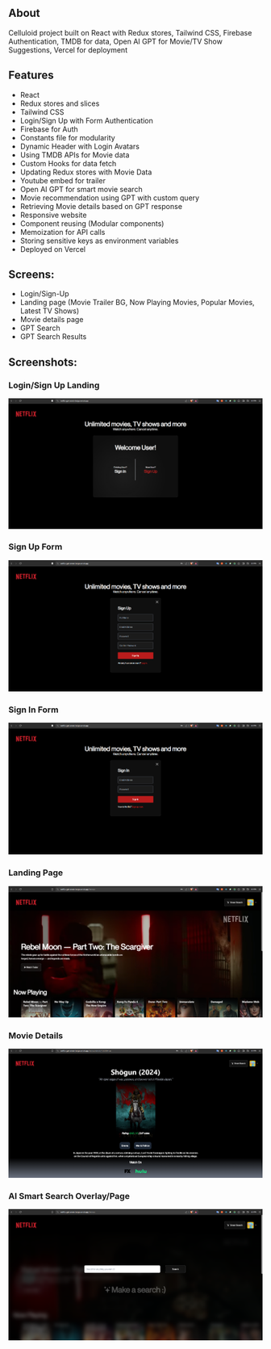 
## About
Celluloid project built on React with Redux stores, Tailwind CSS, Firebase Authentication, TMDB for data, Open AI GPT for Movie/TV Show Suggestions, Vercel for deployment
## Features
- React
- Redux stores and slices
- Tailwind CSS
- Login/Sign Up with Form Authentication
- Firebase for Auth
- Constants file for modularity
- Dynamic Header with Login Avatars
- Using TMDB APIs for Movie data
- Custom Hooks for data fetch
- Updating Redux stores with Movie Data
- Youtube embed for trailer
- Open AI GPT for smart movie search
- Movie recommendation using GPT with custom query
- Retrieving Movie details based on GPT response
- Responsive website
- Component reusing (Modular components)
- Memoization for API calls
- Storing sensitive keys as environment variables
- Deployed on Vercel

## Screens:
- Login/Sign-Up
- Landing page (Movie Trailer BG, Now Playing Movies, Popular Movies, Latest TV Shows)
- Movie details page
- GPT Search
- GPT Search Results

## Screenshots:
### Login/Sign Up Landing
![SignUpLoginLanding.png](/assets/images/SignUpLoginLanding.png)
### Sign Up Form
![SignUpForm.png](/assets/images/SignUpForm.png)
### Sign In Form
![SignInForm.png](/assets/images/SignInForm.png)
### Landing Page
![Landing.png](/assets/images/Landing.png)
### Movie Details
![Movie Details.png](/assets/images/Movie%20Details.png)
### AI Smart Search Overlay/Page
![AI Search.png](/assets/images/AI%20Search.png)